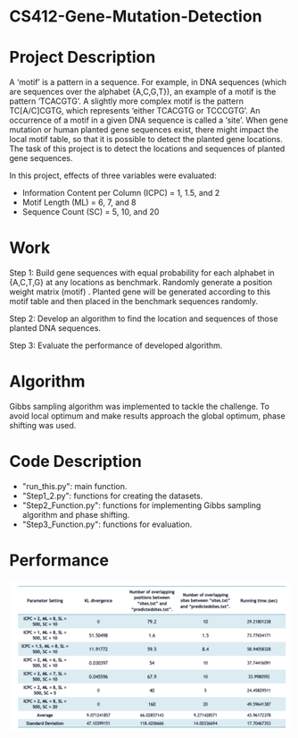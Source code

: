 # CS412-Gene-Mutation-Detection

# Project Description
A ‘motif’ is a pattern in a sequence. For example, in DNA sequences (which are sequences over the alphabet {A,C,G,T}), an example of a motif is the pattern ‘TCACGTG’. A slightly more complex motif is the pattern TC[A/C]CGTG, which represents ‘either TCACGTG or TCCCGTG’. An occurrence of a motif in a given DNA sequence is called a ‘site’. When gene mutation or human planted gene sequences exist, there might impact the local motif table, so that it is possible to detect the planted gene locations. The task of this project is to detect the locations and sequences of planted gene sequences.

In this project, effects of three variables were evaluated:
- Information Content per Column (ICPC) = 1, 1.5, and 2
- Motif Length (ML) = 6, 7, and 8
- Sequence Count (SC) = 5, 10, and 20

# Work

Step 1: Build gene sequences with equal probability for each alphabet in {A,C,T,G} at any locations as benchmark. Randomly generate a position weight matrix (motif) . Planted gene will be generated according to this motif table and then placed in the benchmark sequences randomly.

Step 2: Develop an algorithm to find the location and sequences of those planted DNA sequences.

Step 3: Evaluate the performance of developed algorithm.

# Algorithm
Gibbs sampling algorithm was implemented to tackle the challenge. To avoid local optimum and make results approach the global optimum, phase shifting was used. 

# Code Description
- "run_this.py": main function.
- "Step1_2.py": functions for creating the datasets.
- "Step2_Function.py": functions for implementing Gibbs sampling algorithm and phase shifting.
- "Step3_Function.py": functions for evaluation.

# Performance
![alt text](https://github.com/Zhongyihhh/CS412-Gene-Mutation-Detection/blob/main/image/Screen%20Shot%202021-09-08%20at%2018.32.21.png)
